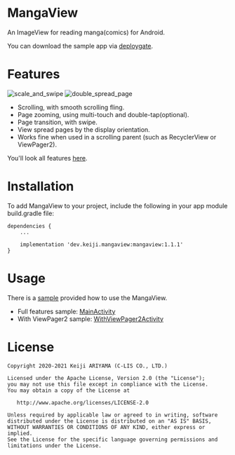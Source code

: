 MangaView
========

An ImageView for reading manga(comics) for Android.

You can download the sample app via [deploygate](https://dply.me/1dakl4).

Features
========

![scale_and_swipe](https://github.com/keiji/mangaview/blob/gallery/scale_and_swipe.gif)
![double_spread_page](https://github.com/keiji/mangaview/blob/gallery/double_spread_page.gif)

 * Scrolling, with smooth scrolling fling.
 * Page zooming, using multi-touch and double-tap(optional).
 * Page transition, with swipe.
 * View spread pages by the display orientation.
 * Works fine when used in a scrolling parent (such as RecyclerView or ViewPager2).

You'll look all features [here](https://github.com/keiji/mangaview/blob/gallery/README.md).

Installation
========
To add MangaView to your project, include the following in your app module build.gradle file:

```
dependencies {
    ...

    implementation 'dev.keiji.mangaview:mangaview:1.1.1'
}
```

Usage
=======
There is a [sample](https://github.com/keiji/mangaview/tree/master/sample) provided how to use the MangaView.

 * Full features sample: [MainActivity](https://github.com/keiji/mangaview/blob/master/sample/src/main/java/jp/co/c_lis/mangaview/android/MainActivity.kt)
 * With ViewPager2 sample: [WithViewPager2Activity](https://github.com/keiji/mangaview/blob/master/sample/src/main/java/jp/co/c_lis/mangaview/android/WithViewPager2Activity.kt)

License
=======

    Copyright 2020-2021 Keiji ARIYAMA (C-LIS CO., LTD.)

    Licensed under the Apache License, Version 2.0 (the "License");
    you may not use this file except in compliance with the License.
    You may obtain a copy of the License at

       http://www.apache.org/licenses/LICENSE-2.0

    Unless required by applicable law or agreed to in writing, software
    distributed under the License is distributed on an "AS IS" BASIS,
    WITHOUT WARRANTIES OR CONDITIONS OF ANY KIND, either express or implied.
    See the License for the specific language governing permissions and
    limitations under the License.

